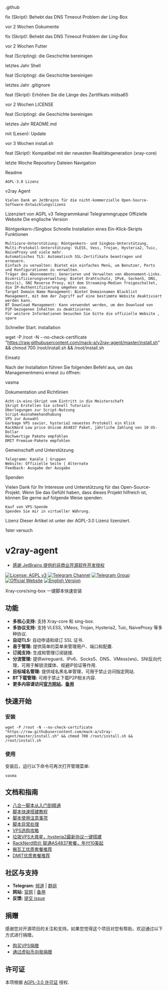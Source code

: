 .github
	
fix (Skript): Behebt das DNS Timeout Problem der Ling-Box
	
vor 2 Wochen
Dokumente
	
fix (Skript): Behebt das DNS Timeout Problem der Ling-Box
	
vor 2 Wochen
Futter
	
feat (Scripting): die Geschichte bereinigen
	
letztes Jahr
Shell
	
feat (Scripting): die Geschichte bereinigen
	
letztes Jahr
.gitignore
	
feat (Skript): Erhöhen Sie die Länge des Zertifikats mldsa65
	
vor 2 Wochen
LICENSE
	
feat (Scripting): die Geschichte bereinigen
	
letztes Jahr
README.md
	
mit (Lesen): Update
	
vor 3 Wochen
install.sh
	
feat (Skript): Kompatibel mit der neuesten Realitätsgeneration (xray-core)
	
letzte Woche
Repository Dateien Navigation

Readme

    AGPL-3.0 Lizenz

v2ray Agent

    Vielen Dank an JetBrains für die nicht-kommerzielle Open-Source-Software-Entwicklungslizenz

Lizenziert von AGPL v3 Telegrammkanal Telegrammgruppe Offizielle Website Die englische Version

Röntgenkern-/Singbox Schnelle Installation eines Ein-Klick-Skripts
Funktionen

    Multicore-Unterstützung: Röntgenkern- und Singbox-Unterstützung.
    Multi-Protokoll-Unterstützung: VLESS, Vess, Trojan, Hysteria2, Tuic, NaiveProxy und viele mehr.
    Automatisches TLS: Automatisch SSL-Zertifikate beantragen und erneuern.
    Einfach zu verwalten: Bietet ein einfaches Menü, um Benutzer, Ports und Konfigurationen zu verwalten.
    Träger des Abonnements: Generieren und Verwalten von Abonnement-Links.
    Diversifizierungsverwaltung: Bietet Drahtschutz, IPv6, Socken5, DNS, Vess(s), SNI Reverse Proxy, mit dem Streaming-Medien freigeschaltet, die IP-Authentifizierung umgehen usw.
    Target Domain Name Management: Bietet Domainnamen Blacklist Management, mit dem der Zugriff auf eine bestimmte Website deaktiviert werden kann.
    BT Download Management: Kann verwendet werden, um den Download von P2P-bezogenen Inhalten zu deaktivieren.
    Für weitere Informationen besuchen Sie bitte die offizielle Website , spare

Schneller Start.
Installation

wget -P /root -N --no-check-certificate "https://raw.githubusercontent.com/mack-a/v2ray-agent/master/install.sh" && chmod 700 /root/install.sh && /root/install.sh

Einsatz

Nach der Installation führen Sie folgenden Befehl aus, um das Managementmenü erneut zu öffnen:

vasma

Dokumentation und Richtlinien

    Acht-in-eins-Skript vom Eintritt in die Meisterschaft
    Skript Erstellen Sie schnell Tutorials
    Überlegungen zur Script-Nutzung
    Script-Ausnahmehandhabung
    VPS zur Auswahl
    Garbage VPS savior, hysteria2 neuestes Protokoll ein Klick
    RackNard Low price Unicom AS4837 Paket, jährliche Zahlung von 10 US-Dollar
    Hochwertige Pakete empfohlen
    DMIT Premium-Pakete empfohlen

Gemeinschaft und Unterstützung

    Telegramm: Kanäle | Gruppen
    Website: Offizielle Seite | Alternate
    Feedback: Ausgabe der Ausgabe

Spenden

Vielen Dank für Ihr Interesse und Unterstützung für das Open-Source-Projekt. Wenn Sie das Gefühl haben, dass dieses Projekt hilfreich ist, können Sie gerne auf folgende Weise spenden.

    Kauf von VPS-Spende
    Spenden Sie mir in virtueller Währung.

Lizenz
Dieser Artikel ist unter der AGPL-3.0 Lizenz lizenziert.

1ster versuch


# v2ray-agent

- [感谢 JetBrains 提供的非商业开源软件开发授权](https://www.jetbrains.com/?from=v2ray-agent)


[![License: AGPL v3](https://img.shields.io/badge/License-AGPL%20v3-blue.svg)](https://www.gnu.org/licenses/agpl-3.0)
[![Telegram Channel](https://img.shields.io/badge/Telegram-Channel-blue)](https://t.me/v2rayAgentChannel)
[![Telegram Group](https://img.shields.io/badge/Telegram-Group-blue)](https://t.me/technologyshare)
[![Official Website](https://img.shields.io/badge/Website-v2ray--agent.com-blue)](https://www.v2ray-agent.com/)
[![English Version](https://img.shields.io/badge/English-Version-blue)](documents/en/README_EN.md)

Xray-core/sing-box 一键脚本快速安装

## 功能

*   **多核心支持:** 支持 Xray-core 和 sing-box.
*   **多协议支持:** 支持 VLESS, VMess, Trojan, Hysteria2, Tuic, NaiveProxy 等多种协议.
*   **自动TLS:** 自动申请和续订 SSL 证书.
*   **易于管理:** 提供简单的菜单来管理用户、端口和配置.
*   **订阅支持:** 生成和管理订阅链接.
*   **分流管理:** 提供wireguard、IPv6、Socks5、DNS、VMess(ws)、SNI反向代理，可用于解锁流媒体、规避IP验证等作用.
*   **目标域名管理:** 提供域名黑名单管理，可用于禁止访问指定网站.
*   **BT下载管理:** 可用于禁止下载P2P相关内容.
*   **更多内容请访问[官方网站](https://www.v2ray-agent.com/categories/jiao-cheng)、[备用](https://www.592083.com/categories/jiao-cheng)**

## 快速开始

### 安装

```
wget -P /root -N --no-check-certificate "https://raw.githubusercontent.com/mack-a/v2ray-agent/master/install.sh" && chmod 700 /root/install.sh && /root/install.sh
```

### 使用

安装后，运行以下命令可再次打开管理菜单:

```
vasma
```

## 文档和指南

*   [八合一脚本从入门到精通](https://www.v2ray-agent.com/archives/1710141233)
*   [脚本快速搭建教程](https://www.v2ray-agent.com/archives/1682491479771)
*   [脚本使用注意事项](https://www.v2ray-agent.com/archives/1679931532764)
*   [脚本异常处理](https://www.v2ray-agent.com/archives/1684115970026)   
*   [VPS选购攻略](https://www.v2ray-agent.com/archives/1679975663984)
*   [垃圾VPS大救星，hysteria2最新协议一键搭建](https://www.v2ray-agent.com/archives/1697162969693)
*   [RackNerd低价 联通AS4837套餐，年付10美起](https://www.v2ray-agent.com/archives/racknerdtao-can-zheng-li-nian-fu-10mei-yuan)
*   [搬瓦工优质套餐推荐](https://www.v2ray-agent.com/archives/2023nian-ban-wa-gong-ji-fang-tui-jian)
*   [DMIT优质套餐推荐](https://www.v2ray-agent.com/archives/1679159868033)

## 社区与支持

*   **Telegram:** [频道](https://t.me/v2rayAgentChannel) | [群组](https://t.me/technologyshare)
*   **网站:** [官网](https://www.v2ray-agent.com/) | [备用](https://www.592083.xyz/)
*   **反馈:** [提交 issue](https://github.com/mack-a/v2ray-agent/issues)

## 捐赠

感谢您对开源项目的关注和支持。如果您觉得这个项目对您有帮助，欢迎通过以下方式进行捐赠。

*   [购买VPS捐赠](https://www.v2ray-agent.com/categories/vps)
*   [通过虚拟币向我捐赠](https://www.v2ray-agent.com/1679123834836)

## 许可证

本项根据 [AGPL-3.0 许可证](LICENSE) 授权.
